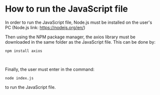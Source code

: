 # How to run the JavaScript file

In order to run the JavaScript file, Node.js must be installed on the user's PC (Node.js link: https://nodejs.org/en/) <br>

Then using the NPM package manager, the axios library must be downloaded in the same folder as the JavaScript file. This can be done by: <br>
```
npm install axios
```

<br>

Finally, the user must enter in the command: <brt>
```
node index.js
```
  
to run the JavaScript file.

